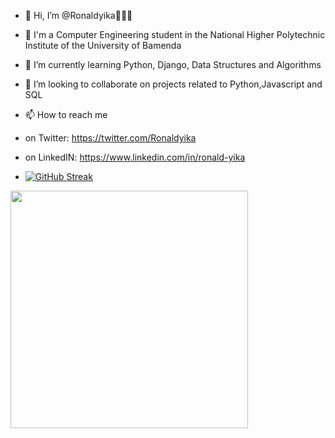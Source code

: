 
<!--**Ronaldyika/Ronaldyika** is a ✨ _special_ ✨ repository because its `README.md` (this file) appears on your GitHub profile.!-->
- 👋 Hi, I’m @Ronaldyika👋👋👋
- 👀 I'm a Computer Engineering student in the National Higher Polytechnic Institute of the University of Bamenda
- 🌱 I’m currently learning Python, Django, Data Structures and Algorithms
- 💞️ I’m looking to collaborate on projects related to Python,Javascript and SQL
- 📫 How to reach me 
- on Twitter: https://twitter.com/Ronaldyika
- on LinkedIN: https://www.linkedin.com/in/ronald-yika

- [![GitHub Streak](https://github-readme-streak-stats.herokuapp.com?user=Ronaldyika&theme=gruvbox_duo&hide_border=true&date_format=j%20M%5B%20Y%5D)](https://git.io/streak-stats)

<img src="https://github-readme-stats.vercel.app/api?username=Ronaldyika&show_icons=true&theme=gruvbox_duo" width="380">

